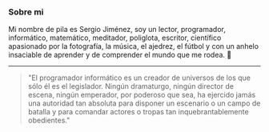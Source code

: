 ### Sobre mi
Mi nombre de pila es Sergio Jiménez, soy un lector, programador, informático, matemático, meditador, poliglota, escritor, científico apasionado por la fotografía, la música, el ajedrez, el fútbol y con un anhelo insaciable de aprender y de comprender el mundo que me rodea.
:memo:

---

>"El programador informático es un creador de universos de los que sólo él es el legislador. Ningún dramaturgo, ningún director de escena, ningún emperador, por poderoso que sea, ha ejercido jamás una autoridad tan absoluta para disponer un escenario o un campo de batalla y para comandar actores o tropas tan inquebrantablemente obedientes."


